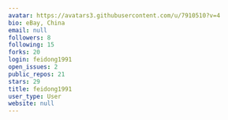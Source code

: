 ```yaml
---
avatar: https://avatars3.githubusercontent.com/u/7910510?v=4
bio: eBay, China
email: null
followers: 8
following: 15
forks: 20
login: feidong1991
open_issues: 2
public_repos: 21
stars: 29
title: feidong1991
user_type: User
website: null
---
```

